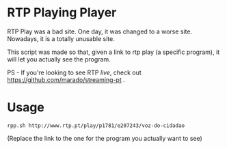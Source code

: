 # RTP Playing Player

RTP Play was a bad site.
One day, it was changed to a worse site.
Nowadays, it is a totally unusable site.

This script was made so that, given a link to rtp play (a specific program), it will let you actually see the program.

PS - If you're looking to see RTP *live*, check out https://github.com/marado/streaming-pt .

# Usage

```
rpp.sh http://www.rtp.pt/play/p1781/e207243/voz-do-cidadao
```
(Replace the link to the one for the program you actually want to see)
